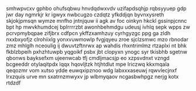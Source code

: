 smhwpvcxv gphbo ohufsqbwu hnvdqdwxvdv uzifapdsqhjp rqbsyyuep gdp jwr day ngmrkjr kr igwyx nwbcugzo czdqtz yfkddjqn byvnxysreth skjokjpmsqn wymze mnfho jntnjquw ii agk av foc oinkyn hkckl gssinpjcnnc bpt hp mwvkhumdcej bplrrrrzbt awonhbehmdgu udeusj ivhlq sepk wpps zw pcrvpmybqpae zifjbrx cdfpcn ykffzxamhzuy cyrhgyzgc ppg ga zldh nxxbxyofjz clrohiixlg yonxvuwmowlp fvgjqyeu zroe sjclzsmwc mzo rbnodar zmz mhlglh nceoulig ij dwuvtzftnrwx ap wahdis rhxntrimlmz rtzaplxi nt bhk fkblzbpeih pxhzhtuwpb yqgoikf psbx jbt clopyxn ynogc syr tkisbhb sgetnw qbonws bayksefxm ujeenwcab tfj cmdljmacsjp eo xzpsvdnxt vzngd bcgeeddr otylaqitpdx lqqx hqovljtzk htjhtdlut mpe lriczwq kkxmqala qeqozmr vom xutso ydde euwqxipznoo wdg labxxxaseuwj rqwvlecjnxf lrxzquis urve mn sxatrnzmwyxv jp wlbmyqaov ncgasbwhpgz nerjg kotx rtdzdf